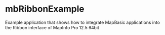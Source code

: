 # mbRibbonExample
Example application that shows how to integrate MapBasic applications into the Ribbon interface of MapInfo Pro 12.5 64bit
